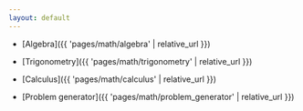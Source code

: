 ```yaml
---
layout: default
---
```


- [Algebra]({{ 'pages/math/algebra' | relative_url }})
- [Trigonometry]({{ 'pages/math/trigonometry' | relative_url }})
- [Calculus]({{ 'pages/math/calculus' | relative_url }})

- [Problem generator]({{ 'pages/math/problem_generator' | relative_url }})
